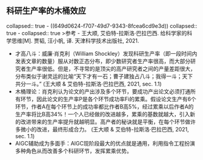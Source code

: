 ## 科研生产率的木桶效应
collapsed:: true
	- ((649d0624-f707-49d7-9343-8fcea6cd9e3d))
	  collapsed:: true
		- collapsed:: true
		  >参考
			- 王大顺, 艾伯特-拉斯洛·巴拉巴西. 给科学家的科学思维[M]. 贾韬, 汪小帆, 译. 天津科学技术出版社, 2021.
- 才高八斗：威廉·肖克利（William Shockley）发现科研生产率（即一段时间内发表文章的数量）服从对数正态分布，即少数研究者生产率很高，而大部分研究者生产率很低。但是，不寻常的是顶尖的高产研究者之间的产量差距很大，分布类似于谢灵运的比喻“天下才有一石；曹子建独占八斗；我得一斗；天下共分一斗。” (王大顺 & 艾伯特-拉斯洛·巴拉巴西, 2021, sec. 1.1)
- 木桶理论：肖克利认为论文的产出涉及多个环节，要成功产出论文必须打通所有环节，因此论文的生产率P是各个环节成功率Fi的累乘。假设论文生产有6个环节，作者A在每个环节上的成功率都比作者B高5%，经过累乘以后作者A的生产率将比B高34%！一个人已经做的改进越多，累乘的基数就越大，引入新的改进带来的生产率提升就越明显。高产者的秘诀就是平衡，在每个环节做许多微小的改进，最终形成合力。 (王大顺 & 艾伯特-拉斯洛·巴拉巴西, 2021, sec. 1.1)
- AIGC辅助成为多面手：AIGC现阶段最大的优点就是通用，利用指令工程扮演多种角色从而改善多个科研环节，发挥累乘优势。